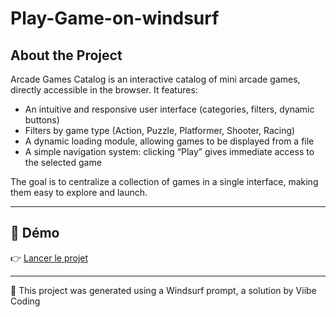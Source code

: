 # Play-Game-on-windsurf

## About the Project

Arcade Games Catalog is an interactive catalog of mini arcade games, directly accessible in the browser. It features:
- An intuitive and responsive user interface (categories, filters, dynamic buttons)
- Filters by game type (Action, Puzzle, Platformer, Shooter, Racing)
- A dynamic loading module, allowing games to be displayed from a file
- A simple navigation system: clicking “Play” gives immediate access to the selected game

The goal is to centralize a collection of games in a single interface, making them easy to explore and launch.

---

## 🚀 Démo

👉 [Lancer le projet](https://01-Codex.github.io/Play-Game-on-windsurf/)

---

🔹 This project was generated using a Windsurf prompt, a solution by Viibe Coding
